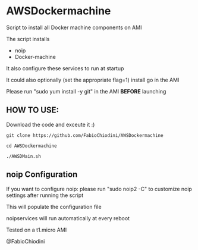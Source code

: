 # AWSDockermachine
Script to install all Docker machine components on AMI

The script installs
- noip
- Docker-machine

It also configure these services to run at startup

It could also optionally (set the appropriate flag=1)  install go in the AMI

Please run "sudo yum install -y git" in the AMI **BEFORE** launching 

## HOW TO USE:

Download the code and exceute it :)

```
git clone https://github.com/FabioChiodini/AWSDockermachine

cd AWSDockermachine

./AWSDMain.sh

```

## noip Configuration

If you want to configure noip: please run "sudo noip2 -C" to customize noip settings after running the script

This will populate the configuration file

noipservices will run automatically at every reboot

Tested on a t1.micro AMI

@FabioChiodini
